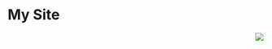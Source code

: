 <h1>My Site</h1>
<div align="right">
  <a href="https://prss.io"><img src="https://i.imgur.com/119jHbZ.png" /></a>
</div>
